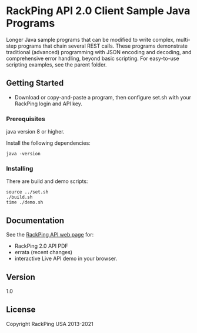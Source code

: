 # RackPing API 2.0 Client Sample Java Programs

Longer Java sample programs that can be modified to write complex, multi-step programs that chain several REST calls. These programs demonstrate traditional (advanced) programming with JSON encoding and decoding, and comprehensive error handling, beyond basic scripting. For easy-to-use scripting examples, see the parent folder.

## Getting Started

* Download or copy-and-paste a program, then configure set.sh with your RackPing login and API key.

### Prerequisites

java version 8 or higher.

Install the following dependencies:

```
java -version
```

### Installing

There are build and demo scripts:

```
source ../set.sh
./build.sh
time ./demo.sh
```

## Documentation

See the [RackPing API web page](https://www.rackping.com/api.html) for:

* RackPing 2.0 API PDF
* errata (recent changes)
* interactive Live API demo in your browser.

## Version

1.0

## License

Copyright RackPing USA 2013-2021

